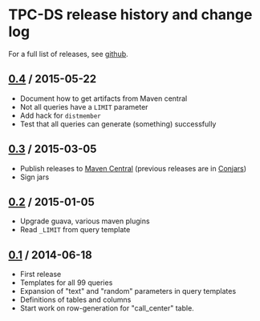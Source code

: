 # TPC-DS release history and change log

For a full list of releases, see <a href="https://github.com/julianhyde/tpcds/releases">github</a>.

## <a href="https://github.com/julianhyde/tpcds/releases/tag/tpcds-0.4">0.4</a> / 2015-05-22

* Document how to get artifacts from Maven central
* Not all queries have a `LIMIT` parameter
* Add hack for `distmember`
* Test that all queries can generate (something) successfully

## <a href="https://github.com/julianhyde/tpcds/releases/tag/tpcds-0.3">0.3</a> / 2015-03-05

* Publish releases to <a href="http://search.maven.org/">Maven Central</a>
  (previous releases are in <a href="http://www.conjars.org/">Conjars</a>)
* Sign jars

## <a href="https://github.com/julianhyde/tpcds/releases/tag/tpcds-0.2">0.2</a> / 2015-01-05

* Upgrade guava, various maven plugins
* Read `_LIMIT` from query template

## <a href="https://github.com/julianhyde/tpcds/releases/tag/tpcds-0.1">0.1</a> / 2014-06-18

* First release
* Templates for all 99 queries
* Expansion of "text" and "random" parameters in query templates
* Definitions of tables and columns
* Start work on row-generation for "call_center" table.
